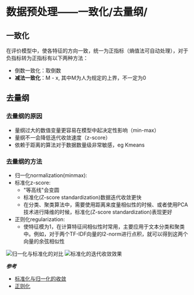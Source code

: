 # 数据预处理——一致化/去量纲/

## 一致化
在评价模型中，使各特征的方向一致，统一为正指标（熵值法可自动处理），对于负指标转为正指标有以下两种方法：
- 倒数一致化：取倒数
- __减法一致化__：M - x, 其中M为人为规定的上界，不一定为0


## 去量纲
### 去量纲的原因
- 量纲过大的数值变量更容易在模型中起决定性影响（min-max）
- 量纲不一会降低迭代收敛速度（z-score）
- 依赖于距离的算法对于数据数量级非常敏感，eg Kmeans
### 去量纲的方法
- 归一化normalization(minmax): 
- 标准化z-score:
    - "等高线"会变圆
    - 标准化(Z-score standardization)数据迭代收敛更快
    - 在分类、聚类算法中，需要使用距离来度量相似性的时候、或者使用PCA技术进行降维的时候，标准化(Z-score standardization)表现更好
- 正则化regularization:
    - 使特征模为1，在计算特征间相似性时常用，主要应用于文本分类和聚类中。例如，对于两个TF-IDF向量的l2-norm进行点积，就可以得到这两个向量的余弦相似性

![归一化与标准化的对比](https://img-blog.csdn.net/20180718211936160?watermark/2/text/aHR0cHM6Ly9ibG9nLmNzZG4ubmV0L3UwMTQzODE0NjQ=/font/5a6L5L2T/fontsize/400/fill/I0JBQkFCMA==/dissolve/70)
![标准化的迭代收敛效果](https://img-blog.csdn.net/20180718215045347?watermark/2/text/aHR0cHM6Ly9ibG9nLmNzZG4ubmV0L3UwMTQzODE0NjQ=/font/5a6L5L2T/fontsize/400/fill/I0JBQkFCMA==/dissolve/70)

**_参考_**
- [标准化与归一化的收敛](https://www.cnblogs.com/ai-ldj/p/14257457.html)
- [正则化](https://blog.csdn.net/dengheng4891/article/details/101446368?spm=1001.2101.3001.6650.2&utm_medium=distribute.pc_relevant.none-task-blog-2%7Edefault%7ECTRLIST%7Edefault-2.pc_relevant_default&depth_1-utm_source=distribute.pc_relevant.none-task-blog-2%7Edefault%7ECTRLIST%7Edefault-2.pc_relevant_default&utm_relevant_index=5)